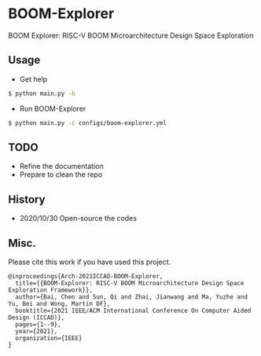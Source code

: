 # BOOM-Explorer
BOOM Explorer: RISC-V BOOM Microarchitecture Design Space Exploration


## Usage
- Get help
```bash
$ python main.py -h
```
- Run BOOM-Explorer
```bash
$ python main.py -c configs/boom-explorer.yml
```

## TODO
- Refine the documentation
- Prepare to clean the repo


## History
- 2020/10/30 Open-source the codes


## Misc.

Please cite this work if you have used this project.
```
@inproceedings{Arch-2021ICCAD-BOOM-Explorer,
  title={{BOOM-Explorer: RISC-V BOOM Microarchitecture Design Space Exploration Framework}},
  author={Bai, Chen and Sun, Qi and Zhai, Jianwang and Ma, Yuzhe and Yu, Bei and Wong, Martin DF},
  booktitle={2021 IEEE/ACM International Conference On Computer Aided Design (ICCAD)},
  pages={1--9},
  year={2021},
  organization={IEEE}
}
```
